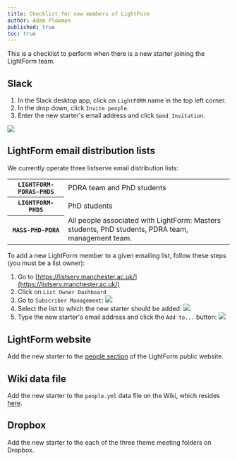 ```yaml
---
title: Checklist for new members of LightForm
author: Adam Plowman
published: true
toc: true
---
```


This is a checklist to perform when there is a new starter joining the LightForm team.

## Slack

1. In the Slack desktop app, click on `LightFORM` name in the top left corner.
2. In the drop down, click `Invite people`.
3. Enter the new starter's email address and click `Send Invitation`.

![]({{site.baseurl}}/assets/images/posts/new_starter_slack.png)

## LightForm email distribution lists

We currently operate three listserve email distribution lists:

<table class="vertical-header smaller">
  <tr>
      <th><code>LIGHTFORM-PDRAS-PHDS</code></th>
      <td>PDRA team and PhD students</td>
  </tr>
  <tr>
      <th><code>LIGHTFORM-PHDS</code></th>
      <td>PhD students</td>
  </tr>
  <tr>
      <th><code>MASS-PHD-PDRA</code></th>
      <td>All people associated with LightForm: Masters students, PhD students, PDRA team, management team.</td>
  </tr>  
</table>

To add a new LightForm member to a given emailing list, follow these steps (you must be a list owner):

1. Go to [https://listserv.manchester.ac.uk/](https://listserv.manchester.ac.uk/)
2. Click on `List Owner Dashboard`
3. Go to `Subscriber Management`: ![]({{site.baseurl}}/assets/images/posts/new_starter_listserv_1.png)
4. Select the list to which the new starter should be added: ![]({{site.baseurl}}/assets/images/posts/new_starter_listserv_2.png)
5. Type the new starter's email address and click the `Add to...` button: ![]({{site.baseurl}}/assets/images/posts/new_starter_listserv_3.png)

## LightForm website

Add the new starter to the [people section](https://lightform.org.uk/people) of the LightForm public website.

## Wiki data file

Add the new starter to the `people.yml` data file on the Wiki, which resides [here](https://github.com/lightform-group/wiki/_data/people.yml).

## Dropbox

Add the new starter to the each of the three theme meeting folders on Dropbox.
